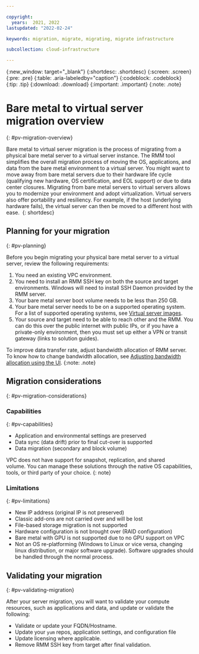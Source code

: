 ```yaml
---

copyright:
  years:  2021, 2022
lastupdated: "2022-02-24"

keywords: migration, migrate, migrating, migrate infrastructure

subcollection: cloud-infrastructure

---
```


{:new_window: target="_blank"}
{:shortdesc: .shortdesc}
{:screen: .screen}
{:pre: .pre}
{:table: .aria-labeledby="caption"}
{:codeblock: .codeblock}
{:tip: .tip}
{:download: .download}
{:important: .important}
{:note: .note}

# Bare metal to virtual server migration overview
{: #pv-migration-overview}

Bare metal to virtual server migration is the process of migrating from a physical bare metal server to a virtual server instance. The RMM tool simplifies the overall migration process of moving the OS, applications, and data from the bare metal environment to a virtual server. You might want to move away from bare metal servers due to their hardware life cycle (qualifying new hardware, OS certification, and EOL support) or due to data center closures. Migrating from bare metal servers to virtual servers allows you to modernize your environment and adopt virtualization. Virtual servers also offer portability and resiliency. For example, if the host (underlying hardware fails), the virtual server can then be moved to a different host with ease. 
{: shortdesc}

## Planning for your migration
{: #pv-planning}

Before you begin migrating your physical bare metal server to a virtual server, review the following requirements:

1. You need an existing VPC environment.
2. You need to install an RMM SSH key on both the source and target environments. Windows will need to install SSH Daemon provided by the RMM server.
3. Your bare metal server boot volume needs to be less than 250 GB.
4. Your bare metal server needs to be on a supported operating system. For a list of supported operating systems, see [Virtual server images](/docs/vpc?topic=vpc-about-images). 
5. Your source and target need to be able to reach other and the RMM. You can do this over the public internet with public IPs, or if you have a private-only environment, then you must set up either a VPN or transit gateway (links to solution guides).

To improve data transfer rate, adjust bandwidth allocation of RMM server. To know how to change bandwidth allocation, see [Adjusting bandwidth allocation using the UI](/docs/vpc?topic=vpc-managing-virtual-server-instances&interface=ui#adjusting-bandwidth-allocation-ui).
{:note: .note}

## Migration considerations
{: #pv-migration-considerations}

### Capabilities 
{: #pv-capabilities}

* Application and environmental settings are preserved
* Data sync (data drift) prior to final cut-over is supported
* Data migration (secondary and block volume)  

VPC does not have support for snapshot, replication, and shared volume. You can manage these solutions through the native OS capabilities, tools, or third party of your choice.
{: note}

### Limitations
{: #pv-limitations}

* New IP address (original IP is not preserved)
* Classic add-ons are not carried over and will be lost
* File-based storage migration is not supported
* Hardware configuration is not brought over (RAID configuration)
* Bare metal with GPU is not supported due to no GPU support on VPC
* Not an OS re-platforming (Windows to Linux or vice versa, changing linux distribution, or major software upgrade). Software upgrades should be handled through the normal process.

## Validating your migration 
{: #pv-validating-migration}

After your server migration, you will want to validate your compute resources, such as applications and data, and update or validate the following:

* Validate or update your FQDN/Hostname.
* Update your `yum` repos, application settings, and configuration file
* Update licensing where applicable.
* Remove RMM SSH key from target after final validation.
